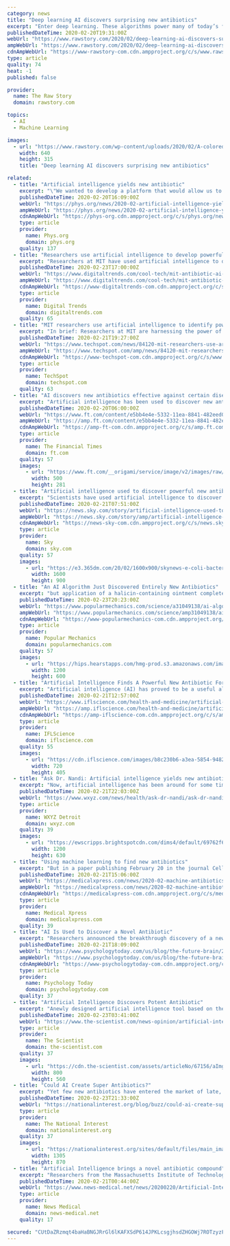 ```yaml
---
category: news
title: "Deep learning AI discovers surprising new antibiotics"
excerpt: "Enter deep learning. These algorithms power many of today’s facial recognition systems and self-driving cars. They mimic how neurons in our brains operate by learning patterns in data. An individual artificial neuron – like a mini sensor – might detect simple patterns like lines or circles. By using thousands of these artificial neurons ..."
publishedDateTime: 2020-02-20T19:31:00Z
webUrl: "https://www.rawstory.com/2020/02/deep-learning-ai-discovers-surprising-new-antibiotics/"
ampWebUrl: "https://www.rawstory.com/2020/02/deep-learning-ai-discovers-surprising-new-antibiotics/amp/"
cdnAmpWebUrl: "https://www-rawstory-com.cdn.ampproject.org/c/s/www.rawstory.com/2020/02/deep-learning-ai-discovers-surprising-new-antibiotics/amp/"
type: article
quality: 74
heat: -1
published: false

provider:
  name: The Raw Story
  domain: rawstory.com

topics:
  - AI
  - Machine Learning

images:
  - url: "https://www.rawstory.com/wp-content/uploads/2020/02/A-colored-electron-microscope-image-of-MRSA.-NIH-NIAIDflickr-CC-BY.jpeg"
    width: 640
    height: 315
    title: "Deep learning AI discovers surprising new antibiotics"

related:
  - title: "Artificial intelligence yields new antibiotic"
    excerpt: "\"We wanted to develop a platform that would allow us to harness the power of artificial intelligence to usher in a new age of antibiotic drug discovery,\" says James Collins, the Termeer Professor of Medical Engineering and Science in MIT's Institute for Medical Engineering and Science (IMES) and Department of Biological Engineering. \"Our ..."
    publishedDateTime: 2020-02-20T16:09:00Z
    webUrl: "https://phys.org/news/2020-02-artificial-intelligence-yields-antibiotic.html"
    ampWebUrl: "https://phys.org/news/2020-02-artificial-intelligence-yields-antibiotic.amp"
    cdnAmpWebUrl: "https://phys-org.cdn.ampproject.org/c/s/phys.org/news/2020-02-artificial-intelligence-yields-antibiotic.amp"
    type: article
    provider:
      name: Phys.org
      domain: phys.org
    quality: 137
  - title: "Researchers use artificial intelligence to develop powerful new antibiotic"
    excerpt: "Researchers at MIT have used artificial intelligence to develop a new antibiotic compound that can kill even some antibiotic-resistant strains of bacteria. They created a computer model of millions of chemical compounds and used a machine-learning algorithm to pick out those which could be effective antibiotics, then selected one particular ..."
    publishedDateTime: 2020-02-23T17:00:00Z
    webUrl: "https://www.digitaltrends.com/cool-tech/mit-antibiotic-ai-machine-learning/"
    ampWebUrl: "https://www.digitaltrends.com/cool-tech/mit-antibiotic-ai-machine-learning/?amp"
    cdnAmpWebUrl: "https://www-digitaltrends-com.cdn.ampproject.org/c/s/www.digitaltrends.com/cool-tech/mit-antibiotic-ai-machine-learning/?amp"
    type: article
    provider:
      name: Digital Trends
      domain: digitaltrends.com
    quality: 65
  - title: "MIT researchers use artificial intelligence to identify powerful new antibiotic"
    excerpt: "In brief: Researchers at MIT are harnessing the power of artificial intelligence to create powerful new drugs capable of killing disease-causing bacteria, some of which are resistant to all known types of antibiotics. Only a small number of new antibiotics have been developed over the past few decades due to the cost and time associated with ..."
    publishedDateTime: 2020-02-21T19:27:00Z
    webUrl: "https://www.techspot.com/news/84120-mit-researchers-use-artificial-intelligence-identify-powerful-new.html"
    ampWebUrl: "https://www.techspot.com/amp/news/84120-mit-researchers-use-artificial-intelligence-identify-powerful-new.html"
    cdnAmpWebUrl: "https://www-techspot-com.cdn.ampproject.org/c/s/www.techspot.com/amp/news/84120-mit-researchers-use-artificial-intelligence-identify-powerful-new.html"
    type: article
    provider:
      name: TechSpot
      domain: techspot.com
    quality: 63
  - title: "AI discovers new antibiotics effective against certain diseases"
    excerpt: "Artificial intelligence has been used to discover new antibiotics that treat resistant strains such as C. difficile and Acinetobacter baumannii (pictured) © FT montage; Janice Carr/CDC Share on Twitter (opens new window) Share on Facebook (opens new window) Share on LinkedIn (opens new window) Share on Whatsapp (opens new window) Artificial ..."
    publishedDateTime: 2020-02-20T06:00:00Z
    webUrl: "https://www.ft.com/content/e5bb4e4e-5332-11ea-8841-482eed0038b1"
    ampWebUrl: "https://amp.ft.com/content/e5bb4e4e-5332-11ea-8841-482eed0038b1"
    cdnAmpWebUrl: "https://amp-ft-com.cdn.ampproject.org/c/s/amp.ft.com/content/e5bb4e4e-5332-11ea-8841-482eed0038b1"
    type: article
    provider:
      name: The Financial Times
      domain: ft.com
    quality: 57
    images:
      - url: "https://www.ft.com/__origami/service/image/v2/images/raw/http%3A%2F%2Fcom.ft.imagepublish.upp-prod-us.s3.amazonaws.com%2F7bf31b7c-533c-11ea-8841-482eed0038b1?source=google-amp&fit=scale-down&width=500"
        width: 500
        height: 281
  - title: "Artificial intelligence used to discover powerful new antibiotic"
    excerpt: "Scientists have used artificial intelligence to discover a new type of antibiotic which could kill some of the world's most dangerous drug-resistant bacteria. A team from Massachusetts Institute of Technology (MIT) say their machine-learning algorithm was able to identify a powerful new antibiotic compound which did not develop any resistance ..."
    publishedDateTime: 2020-02-21T07:51:00Z
    webUrl: "https://news.sky.com/story/artificial-intelligence-used-to-discover-powerful-new-antibiotic-11939198"
    ampWebUrl: "https://news.sky.com/story/amp/artificial-intelligence-used-to-discover-powerful-new-antibiotic-11939198"
    cdnAmpWebUrl: "https://news-sky-com.cdn.ampproject.org/c/s/news.sky.com/story/amp/artificial-intelligence-used-to-discover-powerful-new-antibiotic-11939198"
    type: article
    provider:
      name: Sky
      domain: sky.com
    quality: 57
    images:
      - url: "https://e3.365dm.com/20/02/1600x900/skynews-e-coli-bacteria-antibiotics_4926241.jpg?20200221070106"
        width: 1600
        height: 900
  - title: "An AI Algorithm Just Discovered Entirely New Antibiotics"
    excerpt: "but application of a halicin-containing ointment completely cleared the infections within 24 hours,” MIT says in their statement. In addition to their ongoing studies of halicin, the team used the AI-discovered model to uncover 23 other candidate molecules that could have antibiotic abilities as well."
    publishedDateTime: 2020-02-23T20:23:00Z
    webUrl: "https://www.popularmechanics.com/science/a31049138/ai-algorithm-antibiotics/"
    ampWebUrl: "https://www.popularmechanics.com/science/amp31049138/ai-algorithm-antibiotics/"
    cdnAmpWebUrl: "https://www-popularmechanics-com.cdn.ampproject.org/c/s/www.popularmechanics.com/science/amp31049138/ai-algorithm-antibiotics/"
    type: article
    provider:
      name: Popular Mechanics
      domain: popularmechanics.com
    quality: 57
    images:
      - url: "https://hips.hearstapps.com/hmg-prod.s3.amazonaws.com/images/hispanic-man-sitting-at-dining-room-table-reaches-royalty-free-image-1582324450.jpg?crop=1xw:0.75xh;center,top&resize=1200:*"
        width: 1200
        height: 600
  - title: "Artificial Intelligence Finds A Powerful New Antibiotic For The First Time"
    excerpt: "Artificial intelligence (AI) has proved to be a useful ally in the battle against antibiotic resistance. A powerful antibiotic that’s even able to kill superbugs has been discovered thanks to a machine-learning algorithm Researchers from MIT used a novel computer algorithm to sift through a vast digital archive of over 100 million chemical ..."
    publishedDateTime: 2020-02-21T12:57:00Z
    webUrl: "https://www.iflscience.com/health-and-medicine/artificial-intelligence-finds-a-powerful-new-antibiotic-for-the-first-time/"
    ampWebUrl: "https://amp.iflscience.com/health-and-medicine/artificial-intelligence-finds-a-powerful-new-antibiotic-for-the-first-time/"
    cdnAmpWebUrl: "https://amp-iflscience-com.cdn.ampproject.org/c/s/amp.iflscience.com/health-and-medicine/artificial-intelligence-finds-a-powerful-new-antibiotic-for-the-first-time/"
    type: article
    provider:
      name: IFLScience
      domain: iflscience.com
    quality: 55
    images:
      - url: "https://cdn.iflscience.com/images/b8c230b6-a3ea-5854-9482-5d6e99b6c372/default-1582285414-cover-image.jpg"
        width: 720
        height: 405
  - title: "Ask Dr. Nandi: Artificial intelligence yields new antibiotic"
    excerpt: "Now, artificial intelligence has been around for some time ... Dr. Partha Nandi, MD talks with Detroit’s very own Dr. Gail Parker, PhD who shares her methods of healthiness through yoga therapy. Also joining the discussion is actress Leila Almas who reveals how her career was saved through meditative practice. Plus, a discussion on meditation ..."
    publishedDateTime: 2020-02-21T22:03:00Z
    webUrl: "https://www.wxyz.com/news/health/ask-dr-nandi/ask-dr-nandi-artificial-intelligence-yields-new-antibiotic"
    type: article
    provider:
      name: WXYZ Detroit
      domain: wxyz.com
    quality: 39
    images:
      - url: "https://ewscripps.brightspotcdn.com/dims4/default/69762f6/2147483647/strip/true/crop/1280x672+0+24/resize/1200x630!/quality/90/?url=https%3A%2F%2Fx-default-stgec.uplynk.com%2Fausw%2Fslices%2F3bf%2Fbe88c4e651db4a7dbe102614d7272948%2F3bfdec98d7b74f82af326e4bfb851ebf%2Fposter_e90ed55fe2cd40e998d41e9534958f14.jpg"
        width: 1200
        height: 630
  - title: "Using machine learning to find new antibiotics"
    excerpt: "But in a paper publishing February 20 in the journal Cell, researchers demonstrate a method to uncover new antibiotics quickly and efficiently through machine learning. James Collins, a synthetic biologist at MIT, and his team trained a deep neural network to identify possible antibiotic molecules using compounds known to suppress E."
    publishedDateTime: 2020-02-21T15:06:00Z
    webUrl: "https://medicalxpress.com/news/2020-02-machine-antibiotics.html"
    ampWebUrl: "https://medicalxpress.com/news/2020-02-machine-antibiotics.amp"
    cdnAmpWebUrl: "https://medicalxpress-com.cdn.ampproject.org/c/s/medicalxpress.com/news/2020-02-machine-antibiotics.amp"
    type: article
    provider:
      name: Medical Xpress
      domain: medicalxpress.com
    quality: 39
  - title: "AI Is Used to Discover a Novel Antibiotic"
    excerpt: "Researchers announced the breakthrough discovery of a new type of antibiotic compound that is capable of killing many types of harmful bacteria, including deadly antibiotic-resistant strains, and published their findings in Cell on February 20. What makes this remarkable is that the researchers, from the Massachusetts Institute of ..."
    publishedDateTime: 2020-02-21T18:09:00Z
    webUrl: "https://www.psychologytoday.com/us/blog/the-future-brain/202002/ai-is-used-discover-novel-antibiotic"
    ampWebUrl: "https://www.psychologytoday.com/us/blog/the-future-brain/202002/ai-is-used-discover-novel-antibiotic?amp"
    cdnAmpWebUrl: "https://www-psychologytoday-com.cdn.ampproject.org/c/s/www.psychologytoday.com/us/blog/the-future-brain/202002/ai-is-used-discover-novel-antibiotic?amp"
    type: article
    provider:
      name: Psychology Today
      domain: psychologytoday.com
    quality: 37
  - title: "Artificial Intelligence Discovers Potent Antibiotic"
    excerpt: "Anewly designed artificial intelligence tool based on the structure of the brain has identified a molecule capable of wiping out a number of antibiotic-resistant strains of bacteria, according to a study published on February 20 in Cell. The molecule, halicin, which had previously been investigated as a potential treatment for diabetes ..."
    publishedDateTime: 2020-02-23T03:41:00Z
    webUrl: "https://www.the-scientist.com/news-opinion/artificial-intelligence-discovers-potent-antibiotic--67156"
    type: article
    provider:
      name: The Scientist
      domain: the-scientist.com
    quality: 37
    images:
      - url: "https://cdn.the-scientist.com/assets/articleNo/67156/aImg/36085/new-antibiotic-artificial-intelligence-m.png"
        width: 800
        height: 560
  - title: "Could AI Create Super Antibiotics?"
    excerpt: "Yet few new antibiotics have entered the market of late, and even these are just minor variants of old antibiotics. While the prospects look bleak, the recent revolution in artificial intelligence (AI) offers new hope. In a study published on Feb. 20 in the journal Cell, scientists from MIT and Harvard used a type of AI called deep learning to ..."
    publishedDateTime: 2020-02-23T21:33:00Z
    webUrl: "https://nationalinterest.org/blog/buzz/could-ai-create-super-antibiotics-125476"
    type: article
    provider:
      name: The National Interest
      domain: nationalinterest.org
    quality: 37
    images:
      - url: "https://nationalinterest.org/sites/default/files/main_images/aidl.jpg"
        width: 1305
        height: 870
  - title: "Artificial Intelligence brings a novel antibiotic compound"
    excerpt: "Researchers from the Massachusetts Institute of Technology (MIT) have made a scientific breakthrough where their machine-learning algorithm or Artificial Intelligence (AI) program successfully created a novel antibiotic compound. The drug has since then been tested on deadly bacteria in the lab, and in lab mice with a considerable amount of ..."
    publishedDateTime: 2020-02-21T00:44:00Z
    webUrl: "https://www.news-medical.net/news/20200220/Artificial-Intelligence-brings-a-novel-antibiotic-compound.aspx"
    type: article
    provider:
      name: News Medical
      domain: news-medical.net
    quality: 17

secured: "CUtDaZRzmqt4baHaBNGJRrGl6lKAFXSdP614JPKLcsgjhsdZHGOWj7ROTzyzFjIWa36fKIaEUaFL2APP1Sa9+TbhubNb47Nhi9JroxIic2mVjaRiuARuyO3H/YibXzCWhnmQwUhqqvyKyEGci3wVihu7qTxNMS7H0mNNqPb6BjiqB8V2wC/GYj065PMuEAoFD8h5VkuU9EfFYw2iw/x78MSYzWxpji8puI0vBDosxQHYDa/nQifeWqj4GeMl6xuO8JndYABvermJn1RpxTn0rSB0naDVTGtwJKNHp8TLNvmYEGqy9Bbw0cm3lIUjN3ckl6cBXESdRHulF/DpcBpMLHq4B0w8X1H1FFE2MSE4fT9l4Q4BvdCOVMk/GKIvzj748deHRE7s0EcH6JfU+PXfC7hGfBwXr6/Diq3n5Ivi+outdR4hgptswrR2rvuYvZyrWJLnvtGGGQ7zEN3l33xh/+LAsg9A5XGx3spzLi4ncj8=;2vjWXGZfLV9lhzth3Q7feA=="
---
```


